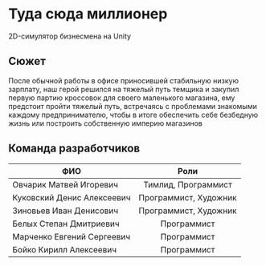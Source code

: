 # Туда сюда миллионер
2D-симулятор бизнесмена на Unity
## Сюжет
После обычной работы в офисе приносившей стабильную низкую зарплату, наш герой решился на тяжелый путь темщика и закупил первую партию кроссовок для своего маленького магазина, ему предстоит пройти тяжелый путь, встречаясь с проблемами знакомыми каждому предпринимателю, чтобы в итоге обеспечить себе безбедную жизнь или построить собственную империю магазинов
## Команда разработчиков
| ФИО | Роли |
| --- | :---: |
| Овчарик Матвей Игоревич | Тимлид, Программист |
| Куковский Денис Алексеевич | Программист, Художник |
| Зиновьев Иван Денисович | Программист, Художник |
| Белых Степан Дмитриевич | Программист |
| Марченко Евгений Сергеевич  | Программист |
| Бойко Кирилл Алексеевич | Программист |
